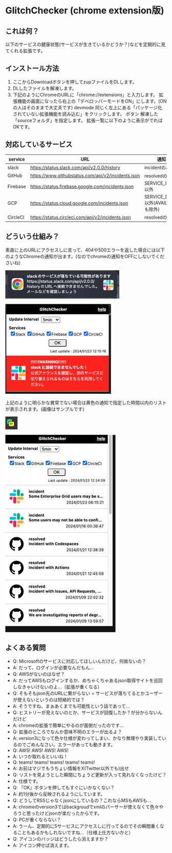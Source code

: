 # GlitchChecker (chrome extension版)

## これは何？  

以下のサービスの健康状態(サービスが生きているかどうか？)などを定期的に見てくれる拡張です。  

## インストール方法

1. ここからDownloadボタンを押してzupファイルをDLします。
1. DLしたファイルを解凍します。
1. 下記のようにChromeのURLに「chrome://extensions」と入力します。
拡張機能の画面になったら右上の「デベロッパーモードをON」にします。(ONの人はそのままで大丈夫です)
devmode
同じく左上にある「パッケージ化されていない拡張機能を読み込む」をクリックします。
ボタン
解凍した「sourceフォルダ」を指定します。
拡張一覧に以下のように表示がでればOKです。


## 対応しているサービス

|service|URL|通知フィルタ|
|-|-|-|
|slack|https://status.slack.com/api/v2.0.0/history |incidentのみ|
|GitHub|https://www.githubstatus.com/api/v2/incidents.json |resolvedのみ|
|Firebase|https://status.firebase.google.com/incidents.json |SERVICE_INFORMATION以外|
|GCP|https://status.cloud.google.com/incidents.json |SERVICE_DISRUPTION以外(AVAILABLEなものも除外)|
|CircleCI|https://status.circleci.com/api/v2/incidents.json |resolvedのみ|

## どういう仕組み？

素直に上のURLにアクセスしに言って、404や500エラーを返した場合には以下のようなChromeの通知が出ます。(なのでchromeの通知をOFFにしないでくださいね)  


![notice](img/notice.png)

![sample](img/sample.png)

上記のように明らかな異常でない場合は黄色の通知で指定した時間以内のリストが表示されます。(画像はサンプルです)

![badge](img/badge.png)

![list](img/list.png)

## よくある質問

- Q: Microsoftのサービスに対応してほしいんだけど、何故ないの？
- A: だって、ログインが必要なんだもん…
- Q: AWSがないのはなぜ？
- A: だってAWSもログインするか、めちゃくちゃあるjson取得サイトを巡回しなきゃいけないのよ…（拡張が重くなる）
- Q: そもそもjson先のURLに繋がらない = サービスが落ちてるとかユーザーが使えないというのは短絡的では？
- A: そうですね、まぁあくまでも可能性という話であって…
- Q: ヒストリーが見えないのとか、サービスが回復したか？が分からないんだけど
- A: chromeの拡張で簡単にやるのが面倒だったのです…
- Q: 拡張のところでなんか意味不明のエラーが出るよ？
- A: version3になって色々仕様が変わってしまい、かなり無理やり実装しているのでごめんなさい。エラーがあっても動きます。
- Q: AWS! AWS! AWS! AWS!
- A: いつか取れるといいね！
- Q: teams! teams! teams! teams! teams!
- A: お前はマジでもうちょい情報をX(Twitter以外でも)出せ
- Q: リストを見ようとした瞬間にちょうど更新が入って見れなくなったけど？
- A: 仕様です。
- Q: 「OK」ボタンを押してもすぐにいかなくない？
- A: 約1分後から反映されるようにしています。
- Q: どうしてRSSじゃなくjsonにしているの？これならMSもAWSも…
- A: chromeのversion3ではbackgroudでxmlのパーサーが使えなくて色々やろうと思ったけどjsonが楽だったからです。
- Q: PCが重くならない？
- A: うーん、定期的に5サービスにアクセスしに行ってるのでその瞬間重くなることもあるかもしれないですね…（仕様上仕方ないかと）
- Q: アイコンのバッジはどうしたら消えますか？
- A: アイコン押せば消えます。
